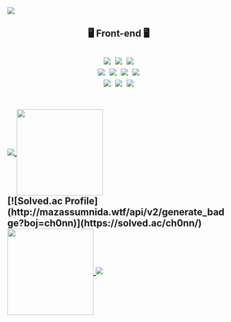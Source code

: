 <img src="https://capsule-render.vercel.app/api?type=egg&color=F7E07F&text=Welcome%20harim's%20Github&height=250&width=200&section=header&fontColor=FFA500"/></a>
<h2 align="center">🖥️ Front-end 🖥️<h2>
<p align="center">
  <img src="https://img.shields.io/badge/HTML5-E34F26?style=for-the-badge&logo=html5&logoColor=white"/></a>&nbsp 
  <img src="https://img.shields.io/badge/CSS3-1572B6?style=for-the-badge&logo=css3&logoColor=white"/></a>&nbsp 
  <img src="https://img.shields.io/badge/JavaScript-F7DF1E?style=for-the-badge&logo=JavaScript&logoColor=white"/></a>
  <br/>
  <img src="https://img.shields.io/badge/React-20232A?style=for-the-badge&logo=react&logoColor=61DAFB"/></a>&nbsp 
  <img src="https://img.shields.io/badge/TypeScript-007ACC?style=for-the-badge&logo=typescript&logoColor=white"/></a>&nbsp 
  <img src="https://img.shields.io/badge/Next.js-000?logo=nextdotjs&logoColor=fff&style=for-the-badge"/></a>&nbsp 
  <img src="https://img.shields.io/badge/styled--components-DB7093?style=for-the-badge&logo=styled-components&logoColor=white"/></a>
  <br/>
  <img src="https://img.shields.io/badge/Redux-593D88?style=for-the-badge&logo=redux&logoColor=white"/></a>&nbsp 
  <img src="https://img.shields.io/badge/Recoil-3578E5?style=for-the-badge&logo=recoil&logoColor=white"/></a>&nbsp 
  <img src="https://img.shields.io/badge/Axios-5A29E4?style=for-the-badge&logo=axios&logoColor=white"/></a>
</p>
<br/>
<a href="https://github.com/anuraghazra/github-readme-stats">
  <img align="center" src="https://github-readme-stats.vercel.app/api?username=chr0405&show_icons=true&theme=flag-india&rank_icon=github" />
</a>
<a href="https://github.com/anuraghazra/convoychat">
  <img height=195 align="center" src="https://github-readme-stats.vercel.app/api/top-langs/?username=chr0405&langs_count=8&layout=compact&theme=flag-india" />
</a>
<br/>
[![Solved.ac Profile](http://mazassumnida.wtf/api/v2/generate_badge?boj=ch0nn)](https://solved.ac/ch0nn/)
  <a href="https://github.com/anuraghazra/convoychat">
  <img height=195 align="center" src="http://mazassumnida.wtf/api/v2/generate_badge?boj=ch0nn" />
</a>
<img src="https://capsule-render.vercel.app/api?type=egg&color=F7E07F&height=200&width=250&section=footer&fontColor=FFA500"/></a>
